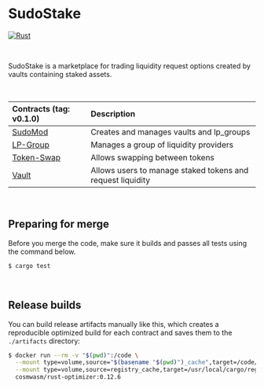 # SudoStake

[![Rust](https://github.com/CodeMuhammed/sudostake_contracts/actions/workflows/rust.yml/badge.svg)](https://github.com/CodeMuhammed/sudostake_contracts/actions/workflows/rust.yml)

&nbsp;

SudoStake is a marketplace for trading liquidity request options created by vaults containing staked assets.

&nbsp;

| Contracts (tag: v0.1.0)                                                        | Description                                                        |
| :----------------------------------------------------------------------------- | :----------------------------------------------------------------- |
| [SudoMod](contracts/sudomod)                                                   | Creates and manages vaults and lp_groups                           |
| [LP-Group](contracts/lp_group)                                                 | Manages a group of liquidity providers                             |
| [Token-Swap](contracts/token-swap)                                             | Allows swapping between tokens                                     |
| [Vault](contracts/vault)                                                       | Allows users to manage staked tokens and request liquidity         |

&nbsp;

## Preparing for merge

Before you merge the code, make sure it builds and passes all tests using the command below.

`$ cargo test`

&nbsp;

## Release builds

You can build release artifacts manually like this, which creates a reproducible
optimized build for each contract and saves them to the `./artifacts` directory:

```zsh
$ docker run --rm -v "$(pwd)":/code \
  --mount type=volume,source="$(basename "$(pwd)")_cache",target=/code/target \
  --mount type=volume,source=registry_cache,target=/usr/local/cargo/registry \
  cosmwasm/rust-optimizer:0.12.6
```
